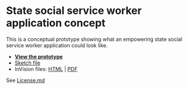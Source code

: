 # State social service worker application concept

This is a conceptual prototype showing what an empowering state social service worker application could look like.

- [**View the prototype**](https://gsa.invisionapp.com/share/32QAEWUR9HG#/343810594_A_-_Entry_-_Login)
- [Sketch file](/worker-tool-concept.sketch)
- InVision files: [HTML](/invision-html-download) | [PDF](invision-pdf-download.pdf)

See [License.md](/LICENSE.md)
